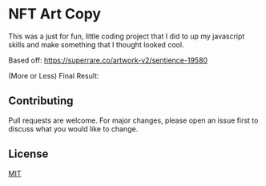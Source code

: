 # NFT Art Copy

This was a just for fun, little coding project that I did to up my javascript skills and make something that I thought looked cool. 

Based off: https://superrare.co/artwork-v2/sentience-19580

(More or Less) Final Result:

## Contributing
Pull requests are welcome. For major changes, please open an issue first to discuss what you would like to change.


## License
[MIT](https://choosealicense.com/licenses/mit/)
